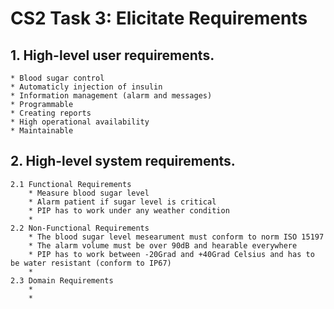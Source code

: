 # CS2 Task 3: Elicitate Requirements
## 1. High-level user requirements.
	* Blood sugar control
	* Automaticly injection of insulin
	* Information management (alarm and messages)
	* Programmable
	* Creating reports 
	* High operational availability
	* Maintainable 
## 2. High-level system requirements.
    2.1 Functional Requirements
        * Measure blood sugar level
        * Alarm patient if sugar level is critical
        * PIP has to work under any weather condition
        *
	2.2 Non-Functional Requirements
        * The blood sugar level mesearument must conform to norm ISO 15197
        * The alarm volume must be over 90dB and hearable everywhere
        * PIP has to work between -20Grad and +40Grad Celsius and has to be water resistant (conform to IP67)
        *
	2.3 Domain Requirements
        * 
        * 



